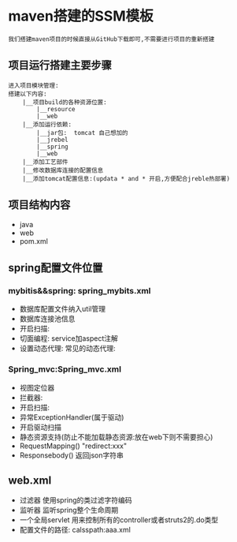# maven搭建的SSM模板
    我们搭建maven项目的时候直接从GitHub下载即可,不需要进行项目的重新搭建
## 项目运行搭建主要步骤
    进入项目模块管理:
    搭建以下内容:
        |__项目build的各种资源位置:
            |__resource
            |__web
        |__添加运行依赖:
            |__jar包:  tomcat 自己想加的
            |__jrebel
            |__spring
            |__web
        |__添加工艺部件
        |__修改数据库连接的配置信息
        |__添加tomcat配置信息:(updata * and * 开启,方便配合jreble热部署)

## 项目结构内容
* java
* web
* pom.xml
## spring配置文件位置
### mybitis&&spring:   spring_mybits.xml
   * 数据库配置文件纳入util管理
   * 数据库连接池信息
   * 开启扫描:
   * 切面编程: service加aspect注解
   * 设置动态代理: 常见的动态代理:
### Spring_mvc:Spring_mvc.xml
   * 视图定位器
   * 拦截器:
   * 开启扫描:
   * 异常ExceptionHandler(属于驱动)
   * 开启驱动扫描
   * 静态资源支持(防止不能加载静态资源:放在web下则不需要担心)
   * RequestMapping() "redirect:xxx"
   * Responsebody() 返回json字符串
## web.xml
* 过滤器 使用spring的类过滤字符编码
* 监听器 监听spring整个生命周期
* 一个全局servlet 用来控制所有的controller或者struts2的.do类型
* 配置文件的路径: calsspath:aaa.xml
